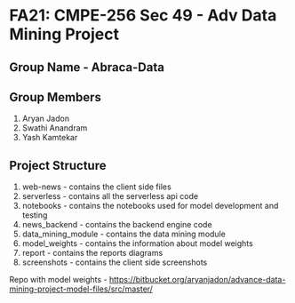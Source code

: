 # FA21: CMPE-256 Sec 49 - Adv Data Mining Project

## Group Name - Abraca-Data

## Group Members
1. Aryan Jadon
2. Swathi Anandram
3. Yash Kamtekar 

## Project Structure
1. web-news - contains the client side files
2. serverless - contains all the serverless api code
3. notebooks - contains the notebooks used for model development and testing
4. news_backend - contains the backend engine code
5. data_mining_module - contains the data mining module
6. model_weights - contains the information about model weights 
7. report - contains the reports diagrams 
8. screenshots - contains the client side screenshots


Repo with model weights - https://bitbucket.org/aryanjadon/advance-data-mining-project-model-files/src/master/

